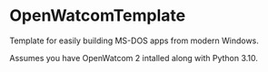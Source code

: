 # OpenWatcomTemplate
 Template for easily building MS-DOS apps from modern Windows.
 
 Assumes you have OpenWatcom 2 intalled along with Python 3.10.